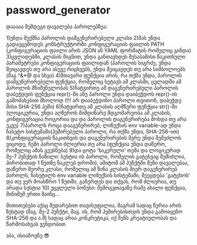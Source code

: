 # password_generator
დააააა შემდეგი დავალება პაროლებზეა:

1)უნდა შექმნა პაროლის დამგენერირებელი კლასი
2)მას უნდა გადაეცემოდეს კონსტრუქტორში კონფიგურაციის ფაილის PATH (კონფიგურაციის ფაილი არის JSON ან YAML ფორმატის რომელიც გინდა)
3)ცვლადებში, კლასის შიგნით, უნდა განთავსდეს შესაბამისი წაკითხული პარამეტრები კონფიგურაციის ფაილიდან (პაროლის სიგრძე, უნდა შეიცავდეს თუ არა ასევე რიცხვებს,
უნდა შეიცავდეს თუ არა სიმბოლოებს (მაგ ^&*@ და სხვა)
4)მთავარი ფუნქცია არის, რა თქმა უნდა, პაროლის დამგენერირებელი ფუნქცია, რომელიც სეტავს ამ კლასში, ცვლადში ამ პაროლის მნიშვნელობას
5)ჩატვირთე ამ დაგენერირებული პაროლის დაბეჭდვის ფუნქცია repr()-ში ანუ პაროლი უნდა დაიბეჭდოს repr()-ის გამოძახებით მხოლოდ (!!! არ დააბეჭდინო პაროლი თვითონ, დაბეჭდე მისი SHA-256 ჰეში)
6)ჩატვირთე ამ კლასის აღმწერი ფუნქცია str()-ში (ლოგიკურია, უნდა აღწეროს მიმდინარე მდგომარეობა ამ კლასის, კონფიგურაცია როგორია და და პაროლის დაგენერირება მოხდა თუ არა უკვე)
7)პაროლს როცა დააგენერირებ, ლინუქსის env variable-ად უნდა ჩასეტო სისტემაში(ჰეშირებული პაროლი, რა თქმა უნდა, SHA-256-ით)
8)კონფიგურაციის წაკითხვის და დაგენერირების მერე უნდა შემეძლოს ვიცოდე, ჩემი პაროლი ძლიერია თუ არა (ფუნქცია უნდა დაწერო, რომელიც ამას გეუბნება)
9)და ცოტა 'ხაკერული' თემა და ლოგიკურად მე-7 პუნქტის ნაწილი: სუსტია ის პაროლი, რომელის გატეხვაც შემიძლია, პირობითად 1 წუთზე ნაკლებ დროში), ამიტომ
ამ პუნქტში შენი დავალებაა, დაწერო მეორე კლასი, რომელიც ამ წინა კლასის მიერ დაგენერირებ პაროლს, ჩასეტილს env variable ლინუქსის სისტემაში, შეეცდება 'გატეხოს'
და თუ ვერ მოასწრო 1 წუთში, გაჩერდეს და თქვას, რომ ძლიერია, თუ არადა სუსტია
10) უცვლელი ბონუსი: შემოგვთავაზე რამე ახალი ფუნქცია, მინიმუმ ერთი მაინც...

მითითებები აქაც შედარებით თავისუფალია, მაგრამ სადაც წერია არის ზუსტად (მაგ. მე-2 პუნქტი, მაგ. ის, რომ ჰეშირებისთვის უნდა გამოიყენო SHA-256 და ა.შ)
სადაც არაა კონკრეტიკა, იქ შენს კრეატიულობას და წარმოსახვას ვენდობით

აბა, ისიამოვნე 😎
